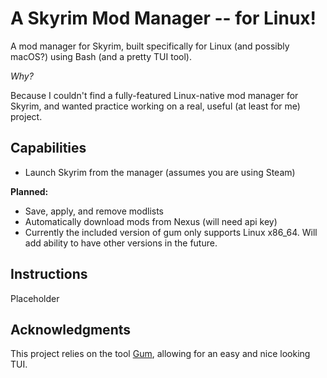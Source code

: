 # A Skyrim Mod Manager -- for Linux!

A mod manager for Skyrim, built specifically for Linux (and possibly macOS?) using Bash (and a pretty TUI tool).

*Why?*

Because I couldn't find a fully-featured Linux-native mod manager for Skyrim, and wanted practice working on a real, useful (at least for me) project.

## Capabilities

- Launch Skyrim from the manager (assumes you are using Steam)

**Planned:**

- Save, apply, and remove modlists
- Automatically download mods from Nexus (will need api key)
- Currently the included version of gum only supports Linux x86_64. Will add ability to have other versions in the future.

## Instructions

Placeholder 

## Acknowledgments

This project relies on the tool [Gum](https://github.com/charmbracelet/gum), allowing for an easy and nice looking TUI.

